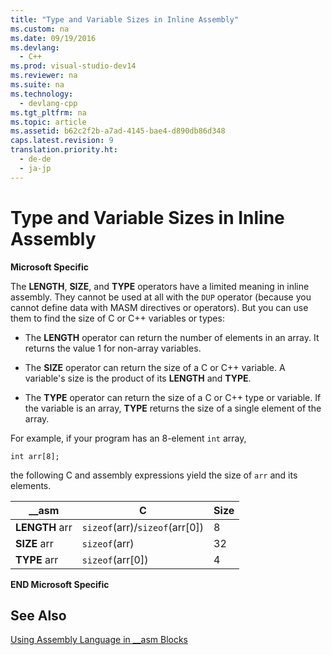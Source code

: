 ```yaml
---
title: "Type and Variable Sizes in Inline Assembly"
ms.custom: na
ms.date: 09/19/2016
ms.devlang: 
  - C++
ms.prod: visual-studio-dev14
ms.reviewer: na
ms.suite: na
ms.technology: 
  - devlang-cpp
ms.tgt_pltfrm: na
ms.topic: article
ms.assetid: b62c2f2b-a7ad-4145-bae4-d890db86d348
caps.latest.revision: 9
translation.priority.ht: 
  - de-de
  - ja-jp
---
```

# Type and Variable Sizes in Inline Assembly
**Microsoft Specific**  
  
 The **LENGTH**, **SIZE**, and **TYPE** operators have a limited meaning in inline assembly. They cannot be used at all with the `DUP` operator (because you cannot define data with MASM directives or operators). But you can use them to find the size of C or C++ variables or types:  
  
-   The **LENGTH** operator can return the number of elements in an array. It returns the value 1 for non-array variables.  
  
-   The **SIZE** operator can return the size of a C or C++ variable. A variable's size is the product of its **LENGTH** and **TYPE**.  
  
-   The **TYPE** operator can return the size of a C or C++ type or variable. If the variable is an array, **TYPE** returns the size of a single element of the array.  
  
 For example, if your program has an 8-element `int` array,  
  
```  
int arr[8];  
```  
  
 the following C and assembly expressions yield the size of `arr` and its elements.  
  
|__asm|C|Size|  
|-------------|-------|----------|  
|**LENGTH** arr|`sizeof`(arr)/`sizeof`(arr[0])|8|  
|**SIZE** arr|`sizeof`(arr)|32|  
|**TYPE** arr|`sizeof`(arr[0])|4|  
  
 **END Microsoft Specific**  
  
## See Also  
 [Using Assembly Language in __asm Blocks](../vs140/Using-Assembly-Language-in-__asm-Blocks.md)
